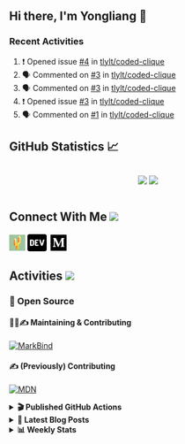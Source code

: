 ## Hi there, I'm Yongliang 👋

### Recent Activities

<!--START_SECTION:activity-->
1. ❗️ Opened issue [#4](https://github.com/tlylt/coded-clique/issues/4) in [tlylt/coded-clique](https://github.com/tlylt/coded-clique)
2. 🗣 Commented on [#3](https://github.com/tlylt/coded-clique/issues/3) in [tlylt/coded-clique](https://github.com/tlylt/coded-clique)
3. 🗣 Commented on [#3](https://github.com/tlylt/coded-clique/issues/3) in [tlylt/coded-clique](https://github.com/tlylt/coded-clique)
4. ❗️ Opened issue [#3](https://github.com/tlylt/coded-clique/issues/3) in [tlylt/coded-clique](https://github.com/tlylt/coded-clique)
5. 🗣 Commented on [#1](https://github.com/tlylt/coded-clique/issues/1) in [tlylt/coded-clique](https://github.com/tlylt/coded-clique)
<!--END_SECTION:activity-->

## GitHub Statistics :chart_with_upwards_trend:
<div align="center">
<div style="display: flex; align-items: center; justify-content: center;">

[![](https://github-readme-stats-tlylt.vercel.app/api?username=tlylt&show_icons=true&theme=tokyonight&hide_border=true&locale=en)](https://github.com/tlylt)
[![](https://github-readme-streak-stats.herokuapp.com/?user=tlylt&theme=tokyonight&hide_border=true)](https://github.com/tlylt)
</div>
</div>

## Connect With Me <img src="https://media.giphy.com/media/2wh5K5yE3ulp3xgYcG/giphy-downsized.gif" width="30">

<a href="https://www.yongliangliu.com/" target="_blank"><img align="center" src="static/site-icon.png" alt="yongliangliu.com" height="29" width="29" /></a>
<a href="https://dev.to/tlylt" target="_blank"><img align="center" src="static/dev-badge.svg" alt="dev.to/tlylt" height="35" width="35" /></a>
<a href="https://tlylt.medium.com" target="_blank"><img align="center" src="static/medium.png" alt="tlylt.medium.com" height="35" width="35" /></a>

## Activities <img src="https://media.giphy.com/media/WUlplcMpOCEmTGBtBW/giphy.gif" width="30">

### 🔭 Open Source

#### 👷‍♂️✍️ Maintaining & Contributing
[![MarkBind](https://github-readme-stats-tlylt.vercel.app/api/pin/?username=markbind&repo=markbind)](https://github.com/MarkBind/markbind)

#### ✍️ (Previously) Contributing
[![MDN](https://github-readme-stats-tlylt.vercel.app/api/pin/?username=mdn&repo=content)](https://github.com/mdn/content)

<details>
<summary> <b>🎬 Published GitHub Actions </b> </summary>

[![install-graphviz](https://github-readme-stats-tlylt.vercel.app/api/pin/?username=tlylt&repo=install-graphviz)](https://github.com/tlylt/install-graphviz)

[![reposense-action](https://github-readme-stats-tlylt.vercel.app/api/pin/?username=tlylt&repo=reposense-action)](https://github.com/tlylt/reposense-action)

[![markbin-action](https://github-readme-stats-tlylt.vercel.app/api/pin/?username=markbind&repo=markbind-action)](https://github.com/MarkBind/markbind-action)

</details>

<details>
<summary> <b>📕 Latest Blog Posts</b> </summary>

<!-- BLOG-POST-LIST:START -->
- [Deploy a ChatGPT API Server in no time](https://www.yongliangliu.com/blog/chatgpt-nextjs-server/)
- [Creating a regex-based Markdown parser in TypeScript](https://www.yongliangliu.com/blog/rmark/)
- [Create VSCode Snippets for Markdown Blog Workflows](https://www.yongliangliu.com/blog/vscode-snippets/)
- [Brag Doc 2023](https://www.yongliangliu.com/blog/brag-doc-2023/)
- [My Journey into Open Source](https://www.yongliangliu.com/blog/my-journey-into-open-source/)
<!-- BLOG-POST-LIST:END -->

</details>

<details>
<summary> <b>📊 Weekly Stats</b> </summary>

<!--START_SECTION:waka-->
![Code Time](http://img.shields.io/badge/Code%20Time-956%20hrs%2055%20mins-blue)

**🐱 My GitHub Data** 

> 📦 614.0 kB Used in GitHub's Storage 
 > 
> 🏆 1,004 Contributions in the Year 2023
 > 
> 🚫 Not Opted to Hire
 > 
> 📜 172 Public Repositories 
 > 
> 🔑 34 Private Repositories 
 > 
**I'm an Early 🐤** 

```text
🌞 Morning                3743 commits        ███████░░░░░░░░░░░░░░░░░░   29.37 % 
🌆 Daytime                3410 commits        ███████░░░░░░░░░░░░░░░░░░   26.76 % 
🌃 Evening                4733 commits        █████████░░░░░░░░░░░░░░░░   37.14 % 
🌙 Night                  858 commits         ██░░░░░░░░░░░░░░░░░░░░░░░   06.73 % 
```
📅 **I'm Most Productive on Wednesday** 

```text
Monday                   1681 commits        ███░░░░░░░░░░░░░░░░░░░░░░   13.19 % 
Tuesday                  1825 commits        ████░░░░░░░░░░░░░░░░░░░░░   14.32 % 
Wednesday                2097 commits        ████░░░░░░░░░░░░░░░░░░░░░   16.45 % 
Thursday                 1604 commits        ███░░░░░░░░░░░░░░░░░░░░░░   12.59 % 
Friday                   1665 commits        ███░░░░░░░░░░░░░░░░░░░░░░   13.06 % 
Saturday                 1924 commits        ████░░░░░░░░░░░░░░░░░░░░░   15.10 % 
Sunday                   1948 commits        ████░░░░░░░░░░░░░░░░░░░░░   15.29 % 
```


📊 **This Week I Spent My Time On** 

```text
🕑︎ Time Zone: Asia/Singapore

💬 Programming Languages: 
Markdown                 3 hrs 27 mins       ████████████████░░░░░░░░░   65.01 % 
YAML                     1 hr 32 mins        ███████░░░░░░░░░░░░░░░░░░   29.04 % 
JavaScript               13 mins             █░░░░░░░░░░░░░░░░░░░░░░░░   04.10 % 
TypeScript               2 mins              ░░░░░░░░░░░░░░░░░░░░░░░░░   00.78 % 
JSON                     2 mins              ░░░░░░░░░░░░░░░░░░░░░░░░░   00.71 % 
```


 Last Updated on 02/05/2023 00:48:18 UTC
<!--END_SECTION:waka-->

</details>
